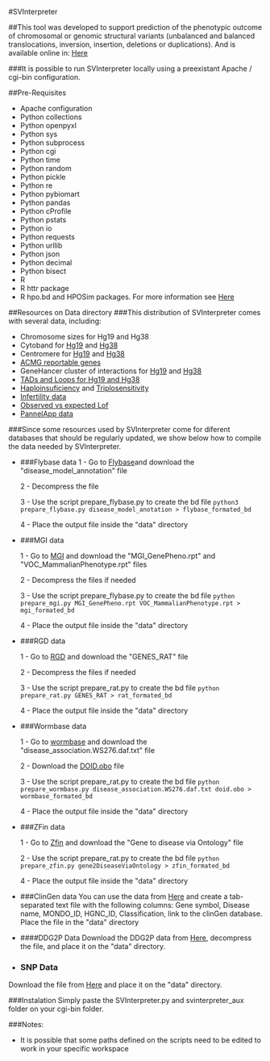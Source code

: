 #SVInterpreter

##This tool was developed to support prediction of the phenotypic outcome of chromosomal or genomic structural variants (unbalanced and balanced translocations, inversion, insertion, deletions or duplications). And is available online in: [Here](https://dgrctools.insa.min-saude.pt/)

###It is possible to run SVInterpreter locally using a preexistant Apache / cgi-bin configuration.

##Pre-Requisites
* Apache configuration
* Python collections
* Python openpyxl
* Python sys
* Python subprocess
* Python cgi
* Python time
* Python random
* Python pickle
* Python re
* Python pybiomart
* Python pandas
* Python cProfile
* Python pstats
* Python io
* Python requests
* Python urllib
* Python json
* Python decimal
* Python bisect
* R
* R httr package
* R hpo.bd and HPOSim packages. For more information see [Here](https://github.com/DGRC-PT/HPOSim_Helper_Scripts)

##Resources on Data directory
###This distribution of SVInterpreter comes with several data, including:
* Chromosome sizes for Hg19 and Hg38
* Cytoband for [Hg19](https://genome.ucsc.edu/cgi-bin/hgTrackUi?hgsid=1134961021_TAIMkBe3Bbnq2IN3vGYza4zjOVB0&db=hg19&c=chr1&g=cytoBand) and [Hg38](https://genome.ucsc.edu/cgi-bin/hgTrackUi?hgsid=1134961021_TAIMkBe3Bbnq2IN3vGYza4zjOVB0&db=hg38&c=chr1&g=cytoBand)
* Centromere for [Hg19](https://genome.ucsc.edu/cgi-bin/hgTrackUi?hgsid=1134961021_TAIMkBe3Bbnq2IN3vGYza4zjOVB0&db=hg19&g=gap) and [Hg38](https://genome.ucsc.edu/cgi-bin/hgTrackUi?hgsid=1134961021_TAIMkBe3Bbnq2IN3vGYza4zjOVB0&db=hg38&c=chr1&g=centromeres)
* [ACMG reportable genes](https://www.coriell.org/1/NIGMS/Collections/ACMG-59-Genes)
* GeneHancer cluster of interactions for [Hg19](https://genome.ucsc.edu/cgi-bin/hgTrackUi?hgsid=1134961949_gPA9W50onLggaQbKpU4x2AnnvVPP&db=hg19&g=geneHancer) and [Hg38](https://genome.ucsc.edu/cgi-bin/hgTrackUi?hgsid=1134961949_gPA9W50onLggaQbKpU4x2AnnvVPP&db=hg38&g=geneHancer)
* [TADs and Loops for Hg19 and Hg38](http://3dgenome.fsm.northwestern.edu/publications.html)
* [Haploinsuficiency](https://www.deciphergenomics.org/about/downloads/data) and [Triplosensitivity](https://dosage.clinicalgenome.org/help.shtml)
* [Infertility data](https://pubmed.ncbi.nlm.nih.gov/30865283/)
* [Observed vs expected Lof](https://gnomad.broadinstitute.org/)
* [PannelApp data](https://panelapp.genomicsengland.co.uk/)

###Since some resources used by SVInterpreter come for diferent databases that should be regularly updated, we show below how to compile the data needed by SVInterpreter.
* ###Flybase data
    1 - Go to [Flybase](http://flybase.org/cgi-bin/get_static_page.pl?file=bulkdata7.html&title=Current%20Release)and download the "disease_model_annotation" file

    2 - Decompress the file

    3 - Use the script prepare_flybase.py to create the bd file
 `python3 prepare_flybase.py disease_model_anotation > flybase_formated_bd`

    4 - Place the output file inside the "data" directory

* ###MGI data

    1 - Go to [MGI](http://www.informatics.jax.org/downloads/reports/index.html#pheno) and download the "MGI_GenePheno.rpt" and "VOC_MammalianPhenotype.rpt" files

    2 - Decompress the files if needed

    3 - Use the script prepare_flybase.py to create the bd file
 `python prepare_mgi.py MGI_GenePheno.rpt VOC_MammalianPhenotype.rpt > mgi_formated_bd`

    4 - Place the output file inside the "data" directory

* ###RGD data

    1 - Go to [RGD](https://download.rgd.mcw.edu/data_release/) and download the "GENES_RAT" file

    2 - Decompress the files if needed

    3 - Use the script prepare_rat.py to create the bd file
 `python prepare_rat.py GENES_RAT > rat_formated_bd`

    4 - Place the output file inside the "data" directory

* ###Wormbase data

    1 - Go to [wormbase](https://wormbase.org/about/userguide#3--10) and download the "disease_association.WS276.daf.txt" file

    2 - Download the [DOID.obo](https://raw.githubusercontent.com/DiseaseOntology/HumanDiseaseOntology/main/src/ontology/doid.obo) file

    3 - Use the script prepare_rat.py to create the bd file
 `python prepare_wormbase.py disease_association.WS276.daf.txt doid.obo > wormbase_formated_bd`

    4 - Place the output file inside the "data" directory


* ###ZFin data

    1 - Go to [Zfin](https://zfin.org/downloads) and download the "Gene to disease via Ontology" file

    2 - Use the script prepare_rat.py to create the bd file
 `python prepare_zfin.py gene2DiseaseViaOntology > zfin_formated_bd`

    4 - Place the output file inside the "data" directory

* ###ClinGen data
You can use the data from [Here](https://genome.ucsc.edu/cgi-bin/hgTables?db=hg38&hgta_group=phenDis&hgta_track=clinGenComp&hgta_table=clinGenGeneDisease&hgta_doSchema=describe+table+schema) and create a tab-separated text file with the following columns: Gene symbol, Disease name, MONDO_ID, HGNC_ID, Classification, link to the clinGen database. Place the file in the  "data" directory

* ####DDG2P Data
Download the DDG2P data from [Here](https://www.deciphergenomics.org/about/downloads/data), decompress the file, and place it on the "data" directory.

* ### SNP Data
Download the file from [Here](https://meocloud.pt/link/7cf25647-80ed-4d33-9ab4-eb9268c1193f/SNP_table_hg38_13_3_2019/) and place it on the "data" directory.

###Instalation
Simply paste the SVInterpreter.py and svinterpreter_aux folder on your cgi-bin folder.


###Notes:
* It is possible that some paths defined on the scripts need to be edited to work in your specific workspace
